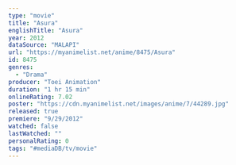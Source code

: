 ```yaml
---
type: "movie"
title: "Asura"
englishTitle: "Asura"
year: 2012
dataSource: "MALAPI"
url: "https://myanimelist.net/anime/8475/Asura"
id: 8475
genres: 
  - "Drama"
producer: "Toei Animation"
duration: "1 hr 15 min"
onlineRating: 7.02
poster: "https://cdn.myanimelist.net/images/anime/7/44289.jpg"
released: true
premiere: "9/29/2012"
watched: false
lastWatched: ""
personalRating: 0
tags: "#mediaDB/tv/movie"
---
```

